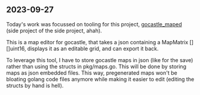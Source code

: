 ## 2023-09-27

Today's work was focussed on tooling for this project, [gocastle_maped](https://github.com/zwindler/gocastle_maped) (side project of the side project, ahah).

This is a map editor for gocastle, that takes a json containing a MapMatrix [][]uint16, displays it as an editable grid, and can export it back.

To leverage this tool, I have to store gocastle maps in json (like for the save) rather than using the structs in pkg/maps.go. This will be done by storing maps as json embedded files. This way, pregenerated maps won't be bloating golang code files anymore while making it easier to edit (editing the structs by hand is hell).

